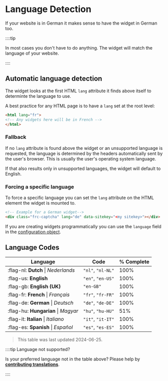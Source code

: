 # Language Detection

If your website is in German it makes sense to have the widget in German too.

::::tip

In most cases you don't have to do anything. The widget will match the language of your website.

::::

## Automatic language detection
The widget looks at the first HTML `lang` attribute it finds above itself to determinte the language to use.

A best practice for any HTML page is to have a `lang` set at the root level:
```html
<html lang="fr">
<!-- Any widgets here will be in French -->
</html>
```

### Fallback

If no `lang` attribute is found above the widget or an unsupported language is requested, the language is determined by the headers automatically sent by the user's browser. This is usually the user's operating system language.

If that also results only in unsupported languages, the widget will default to English.

### Forcing a specific language
To force a specific language you can set the `lang` attribute on the HTML element the widget is mounted to.

```html
<!-- Example for a German widget-->
<div class="frc-captcha" lang="de" data-sitekey="<my sitekey>"></div>
```

If you are creating widgets programmatically you can use the `language` field in the [configuration object](../sdk/reference/sdk.createwidgetoptions.md).

## Language Codes

| Language | Code  | % Complete              |
|----------|-------|-------------------------|
| :flag-nl: **Dutch** \| *Nederlands* | `"nl"`, `"nl-NL"`  | 100% |
| :flag-us: **English** | `"en"`, `"en-US"`  | 100% |
| :flag-gb: **English (UK)** |`"en-GB"`  | 100% |
| :flag-fr: **French** \| *Français* | `"fr"`, `"fr-FR"`  | 100% |
| :flag-de: **German** \| *Deutsch* | `"de"`, `"de-DE"`  | 100% |
| :flag-hu: **Hungarian** \| *Magyar* | `"hu"`, `"hu-HU"`  | 51% |
| :flag-it: **Italian** \| *Italiano* | `"it"`, `"it-IT"`  | 100% |
| :flag-es: **Spanish** \| *Español* | `"es"`, `"es-ES"`  | 100% |

> This table was last updated 2024-06-25.

::::tip Language not supported?

Is your preferred language not in the table above? Please help by [**contributing translations**](https://poeditor.com/join/project/lrdZQ5Uk6D).

::::

